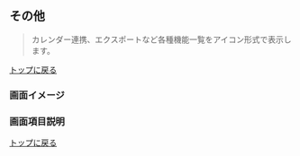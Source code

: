 ## その他

> カレンダー連携、エクスポートなど各種機能一覧をアイコン形式で表示します。

[トップに戻る](./index.md)

### 画面イメージ

### 画面項目説明





[トップに戻る](./index.md)

